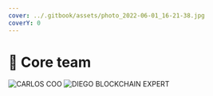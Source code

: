 ```yaml
---
cover: ../.gitbook/assets/photo_2022-06-01_16-21-38.jpg
coverY: 0
---
```


# 🔰 Core team

![
CARLOS
COO](../.gitbook/assets/ffff.png) ![
DIEGO
BLOCKCHAIN EXPERT](<../.gitbook/assets/Michael Ray.png>)
